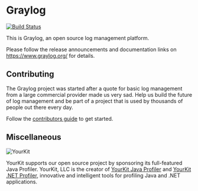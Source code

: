 # Graylog

[![Build Status](https://travis-ci.org/Graylog2/graylog2-server.svg?branch=master)](https://travis-ci.org/Graylog2/graylog2-server)

This is Graylog, an open source log management platform.

Please follow the release announcements and documentation links on https://www.graylog.org/ for details.

## Contributing

The Graylog project was started after a quote for basic log management from a large commercial provider made us very sad. Help us build the future of log management and be part of a project that is used by thousands of people out there every day.

Follow the [contributors guide](https://graylog.org/get-involved) to get started.

## Miscellaneous

![YourKit](https://s3.amazonaws.com/graylog2public/images/yourkit.png)

YourKit supports our open source project by sponsoring its full-featured Java Profiler. YourKit, LLC is the creator of [YourKit Java Profiler](http://www.yourkit.com/java/profiler/index.jsp) and [YourKit .NET Profiler](http://www.yourkit.com/.net/profiler/index.jsp), innovative and intelligent tools for profiling Java and .NET applications.



